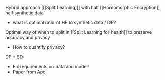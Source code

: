 Hybrid approach [[[Split Learning]]] with half [[Homomorphic Encryption]] half synthetic data
- what is optimal ratio of HE to synthetic data / DP?

Optimal way of when to split in [[Split Learning for health]] to preserve accuracy and privacy
- How to quantify privacy?

DP + SD:
- Fix requirements on data and model!
- Paper from Apo